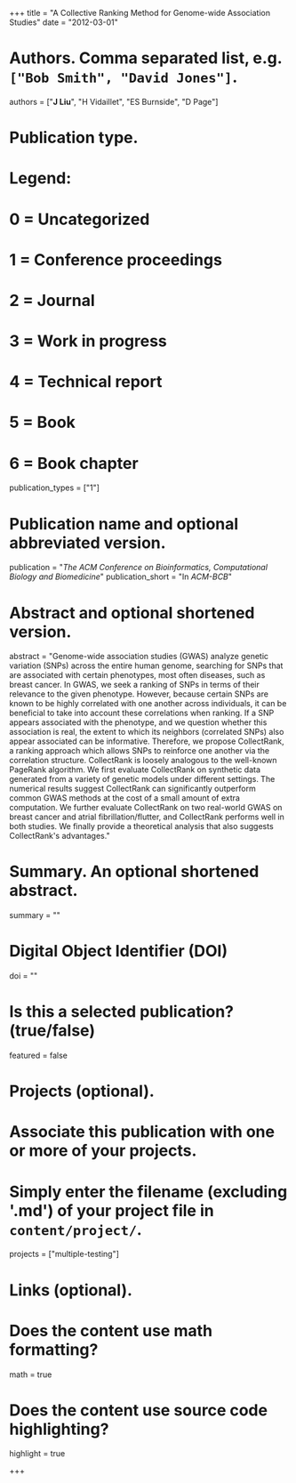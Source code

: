 +++
title = "A Collective Ranking Method for Genome-wide Association Studies"
date = "2012-03-01"

# Authors. Comma separated list, e.g. `["Bob Smith", "David Jones"]`.
authors = ["__J Liu__", "H Vidaillet", "ES Burnside", "D Page"]

# Publication type.
# Legend:
# 0 = Uncategorized
# 1 = Conference proceedings
# 2 = Journal
# 3 = Work in progress
# 4 = Technical report
# 5 = Book
# 6 = Book chapter
publication_types = ["1"]

# Publication name and optional abbreviated version.
publication = "*The ACM Conference on Bioinformatics, Computational Biology and Biomedicine*"
publication_short = "In *ACM-BCB*"

# Abstract and optional shortened version.
abstract = "Genome-wide association studies (GWAS) analyze genetic variation (SNPs) across the entire human genome, searching for SNPs that are associated with certain phenotypes, most often diseases, such as breast cancer. In GWAS, we seek a ranking of SNPs in terms of their relevance to the given phenotype. However, because certain SNPs are known to be highly correlated with one another across individuals, it can be beneficial to take into account these correlations when ranking. If a SNP appears associated with the phenotype, and we question whether this association is real, the extent to which its neighbors (correlated SNPs) also appear associated can be informative. Therefore, we propose CollectRank, a ranking approach which allows SNPs to reinforce one another via the correlation structure. CollectRank is loosely analogous to the well-known PageRank algorithm. We first evaluate CollectRank on synthetic data generated from a variety of genetic models under different settings. The numerical results suggest CollectRank can significantly outperform common GWAS methods at the cost of a small amount of extra computation. We further evaluate CollectRank on two real-world GWAS on breast cancer and atrial fibrillation/flutter, and CollectRank performs well in both studies. We finally provide a theoretical analysis that also suggests CollectRank's advantages."

# Summary. An optional shortened abstract.
summary = ""

# Digital Object Identifier (DOI)
doi = ""

# Is this a selected publication? (true/false)
featured = false

# Projects (optional).
#   Associate this publication with one or more of your projects.
#   Simply enter the filename (excluding '.md') of your project file in `content/project/`.
projects = ["multiple-testing"]

# Links (optional).

# Does the content use math formatting?
math = true

# Does the content use source code highlighting?
highlight = true

+++

